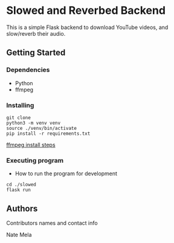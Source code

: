# Slowed and Reverbed Backend

This is a simple Flask backend to download YouTube videos, and slow/reverb their audio.

## Getting Started

### Dependencies

* Python
* ffmpeg

### Installing

```
git clone
python3 -m venv venv
source ./venv/bin/activate
pip install -r requirements.txt
```

[ffmpeg install steps](https://github.com/jiaaro/pydub#getting-ffmpeg-set-up) 

### Executing program

* How to run the program for development
```
cd ./slowed
flask run
```

## Authors

Contributors names and contact info

Nate Mela
